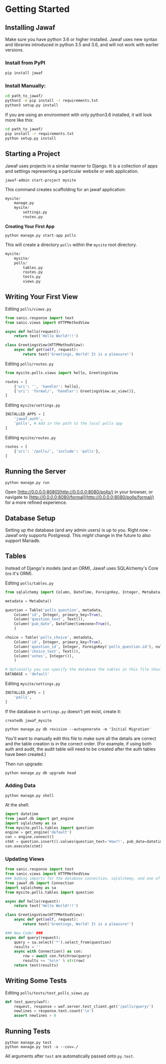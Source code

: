 # Getting Started

## Installing Jawaf

Make sure you have python 3.6 or higher installed. Jawaf uses new syntax and libraries introduced in python 3.5 and 3.6, and will not work with earlier versions.

### Install from PyPI

```bash
pip install jawaf
```

### Install Manually:

```bash
cd path_to_jawaf/
python3 -m pip install -r requirements.txt
python3 setup.py install
```

If you are using an environment with only python3.6 installed, it will look more like this:

```bash
cd path_to_jawaf/
pip install -r requirements.txt
python setup.py install
```

## Starting a Project

Jawaf uses projects in a similar manner to Django. It is a collection of apps and settings representing a particular website or web application.

`jawaf-admin start-project mysite`

This command creates scaffolding for an jawaf application:

```python
mysite/
    manage.py
    mysite/
        settings.py
        routes.py
```

**Creating Your First App**

`python manage.py start-app polls`

This will create a directory `polls` within the `mysite` root directory.

```python
mysite/
    mysite/
    polls/
        tables.py
        routes.py
        tests.py
        views.py
```

## Writing Your First View

Editing `polls/views.py`

```python
from sanic.response import text
from sanic.views import HTTPMethodView

async def hello(request):
    return text('Hello World!!!')

class GreetingsView(HTTPMethodView):
    async def get(self, request):
        return text('Greetings, World! It is a pleasure!')
```

Editing `polls/routes.py`

```python
from mysite.polls.views import hello, GreetingsView

routes = [
    {'uri': '', 'handler': hello},
    {'uri': 'formal/', 'handler': GreetingsView.as_view()},
]
```

Editing `mysite/settings.py`

```python
INSTALLED_APPS = [
    'jawaf.auth',
    'polls', # Add in the path to the local polls app
]
```

Editing `mysite/routes.py`

```python
routes = [
    {'uri': '/polls/', 'include': 'polls'},
]
```

## Running the Server

```
python manage.py run
```

Open [http://0.0.0.0:8080](http://0.0.0.0:8080/polls/) in your browser, or navigate to [http://0.0.0.0:8080/formal](http://0.0.0.0:8080/polls/formal/) for a more refined experience.

## Database Setup

Setting up the database (and any admin users) is up to you.
Right now - Jawaf only supports Postgresql. This *might* change in the future to also support Mariadb.

## Tables

Instead of Django's models (and an ORM), Jawaf uses SQLAlchemy's Core (vs it's ORM).

Editing `polls/tables.py`

```python
from sqlalchemy import Column, DateTime, ForeignKey, Integer, MetaData, Table, Text

metadata = MetaData()

question = Table('polls_question', metadata,
    Column('id', Integer, primary_key=True),
    Column('question_text', Text()),
    Column('pub_date', DateTime(timezone=True)),
    )

choice = Table('polls_choice', metadata,
    Column('id', Integer, primary_key=True),
    Column('question_id', Integer, ForeignKey('polls_question.id'), nullable=False),
    Column('choice_text', Text()),
    Column('votes', Integer()),
    )

# Optionally you can specify the database the tables in this file should use.
DATABASE = 'default'
```

Editing `mysite/settings.py`

```python
INSTALLED_APPS = [
    'polls',
]
```

If the database in `settings.py` doesn't yet exist, create it:

```
createdb jawaf_mysite
```

```
python manage.py db revision --autogenerate -m 'Initial Migration'
```

You'll want to manually edit this file to make sure all the details are correct and the table creation is in the correct order.
(For example, if using both auth and audit, the audit table will need to be created after the auth tables have been created.)

Then run upgrade:

```
python manage.py db upgrade head
```

### Adding Data

```
python manage.py shell
```

At the shell:

```python
import datetime
from jawaf.db import get_engine
import sqlalchemy as sa
from mysite.polls.tables import question
engine = get_engine('default')
con = engine.connect()
stmt = question.insert().values(question_text='How?!', pub_date=datetime.datetime.now())
con.execute(stmt)
```

### Updating Views

```python
from sanic.response import text
from sanic.views import HTTPMethodView
### Adding imports for the database connection, sqlalchemy, and one of our new tables.
from jawaf.db import Connection
import sqlalchemy as sa
from mysite.polls.tables import question

async def hello(request):
    return text('Hello World!!!')

class GreetingsView(HTTPMethodView):
    async def get(self, request):
        return text('Greetings, World! It is a pleasure!')

### New Code! ###
async def query(request):
    query = sa.select('*').select_from(question)
    results = ''
    async with Connection() as con:
        row = await con.fetchrow(query)
        results += '%s\n' % str(row)
    return text(results)
```

## Writing Some Tests

Editing `polls/tests/test_polls_views.py`

```python
def test_query(waf):
    request, response = waf.server.test_client.get('/polls/query/')
    newlines = response.text.count('\n')
    assert newlines > 0
```

## Running Tests

```
python manage.py test
python manage.py test -x --cov=./
```

All arguments after `test` are automatically passed onto `py.test`.
